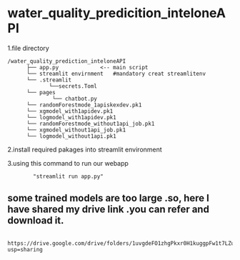 # water_quality_predicition_inteloneAPI

1.file directory


    /water_quality_prediction_inteloneAPI
          ├── app.py             <-- main script
          └── streamlit envirnment   #mandatory creat streamlitenv  
          └── .streamlit
                 └──secrets.Toml
          └── pages
                  └── chatbot.py       
          └── randomForestmode_1apiskexdev.pk1
          └── xgmodel_with1apidev.pk1
          └── logmodel_with1apidev.pk1
          └── randomForestmode_without1api_job.pk1
          └── xgmodel_without1api_job.pk1
          └── logmodel_without1api.pk1
          

2.install required pakages into streamlit environment

3.using this command to run our webapp
            
            "streamlit run app.py"


## some trained models are too large .so, here I have shared my drive link .you can refer and download it.

            https://drive.google.com/drive/folders/1uvgdeFO1zhgPkxr0H1kuggpFw1t7LZum?usp=sharing

            

   
            
           
